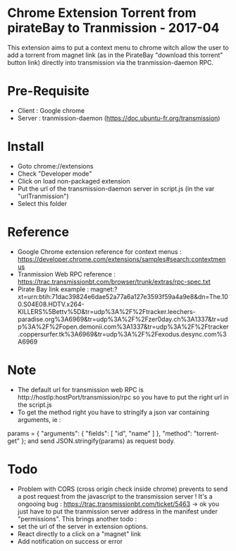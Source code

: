 Chrome Extension Torrent from pirateBay to Tranmission - 2017-04
================================================================

This extension aims to put a context menu to chrome witch allow the user to add a torrent from magnet link (as in the PirateBay "download this torrent" button link) directly into transmission via the tranmission-daemon RPC.

# Pre-Requisite

- Client : Google chrome
- Server : tranmission-daemon (https://doc.ubuntu-fr.org/transmission)

# Install
- Goto chrome://extensions
- Check "Developer mode"
- Click on load non-packaged extension
- Put the url of the transmission-daemon server in script.js (in the var "urlTranmission")
- Select this folder

# Reference

- Google Chrome extension reference for context menus : https://developer.chrome.com/extensions/samples#search:contextmenus
- Tranmission Web RPC reference : https://trac.transmissionbt.com/browser/trunk/extras/rpc-spec.txt
- Pirate Bay link example : magnet:?xt=urn:btih:71dac39824e6dae52a77a6a127e3593f59a4a9e8&dn=The.100.S04E08.HDTV.x264-KILLERS%5Bettv%5D&tr=udp%3A%2F%2Ftracker.leechers-paradise.org%3A6969&tr=udp%3A%2F%2Fzer0day.ch%3A1337&tr=udp%3A%2F%2Fopen.demonii.com%3A1337&tr=udp%3A%2F%2Ftracker.coppersurfer.tk%3A6969&tr=udp%3A%2F%2Fexodus.desync.com%3A6969

# Note
- The default url for transmission web RPC is http://hostIp:hostPort/transmission/rpc so you have to put the right url in the script.js
- To get the method right you have to stringify a json var containing arguments, ie : 

params = {
       "arguments": {
           "fields": [
               "id", 
               "name"
           ]
       }, 
       "method": "torrent-get"
    };
and send JSON.stringify(params) as request body.

# Todo

- Problem with CORS (cross origin check inside chrome) prevents to send a post request from the javascript to the transmission server ! It's a ongooing bug : https://trac.transmissionbt.com/ticket/5463
-> ok you just have to put the tranmission server address in the manifest under "permissions". 
This brings another todo : 
- set the url of the server in extension options.
- React directly to a click on a "magnet" link
- Add notification on success or error